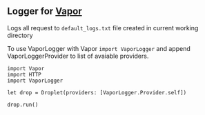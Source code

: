 Logger for [Vapor](http://github.com/vapor/vapor)
--

Logs all request to ```default_logs.txt``` file created in current working directory

To use VaporLogger with Vapor ```import VaporLogger``` and append
VaporLoggerProvider to list of avaiable providers.

```
import Vapor
import HTTP
import VaporLogger

let drop = Droplet(providers: [VaporLogger.Provider.self])

drop.run()
```
